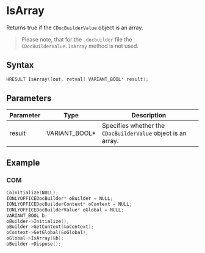 # IsArray

Returns true if the `CDocBuilderValue` object is an array.

> Please note, that for the `.docbuilder` file the `CDocBuilderValue.IsArray` method is not used.

## Syntax

```cpp
HRESULT IsArray([out, retval] VARIANT_BOOL* result);
```

## Parameters

| Parameter | Type          | Description                                                  |
| --------- | ------------- | ------------------------------------------------------------ |
| result    | VARIANT_BOOL* | Specifies whether the `CDocBuilderValue` object is an array. |

## Example

### COM

```cpp
CoInitialize(NULL);
IONLYOFFICEDocBuilder* oBuilder = NULL;
IONLYOFFICEDocBuilderContext* oContext = NULL;
IONLYOFFICEDocBuilderValue* oGlobal = NULL;
VARIANT_BOOL b;
oBuilder->Initialize();
oBuilder->GetContext(&oContext);
oContext->GetGlobal(&oGlobal);
oGlobal->IsArray(&b);
oBuilder->Dispose();
```
